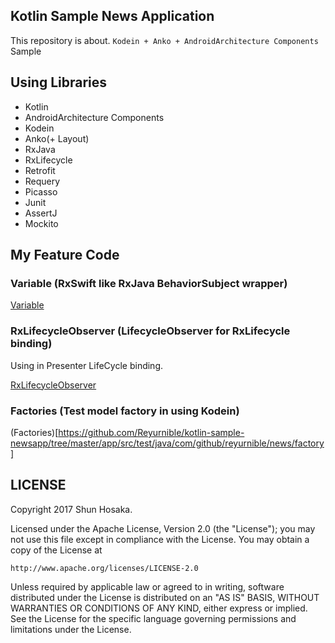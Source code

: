 ## Kotlin Sample News Application

This repository is about.
`Kodein + Anko + AndroidArchitecture Components` Sample

## Using Libraries

- Kotlin
- AndroidArchitecture Components
- Kodein
- Anko(+ Layout)
- RxJava
- RxLifecycle
- Retrofit
- Requery
- Picasso
- Junit
- AssertJ
- Mockito

## My Feature Code

### Variable (RxSwift like RxJava BehaviorSubject wrapper)

[Variable](https://github.com/Reyurnible/kotlin-sample-newsapp/blob/master/app/src/main/kotlin/com/github/reyurnible/news/extension/Variable.kt)

### RxLifecycleObserver (LifecycleObserver for RxLifecycle binding)

Using in Presenter LifeCycle binding.

[RxLifecycleObserver](https://github.com/Reyurnible/kotlin-sample-newsapp/blob/master/app/src/main/kotlin/com/github/reyurnible/news/component/scene/RxLifecycleObserver.kt)

### Factories (Test model factory in using Kodein)

(Factories)[https://github.com/Reyurnible/kotlin-sample-newsapp/tree/master/app/src/test/java/com/github/reyurnible/news/factory]

## LICENSE

Copyright 2017 Shun Hosaka.

Licensed under the Apache License, Version 2.0 (the "License");
you may not use this file except in compliance with the License.
You may obtain a copy of the License at

    http://www.apache.org/licenses/LICENSE-2.0

Unless required by applicable law or agreed to in writing, software
distributed under the License is distributed on an "AS IS" BASIS,
WITHOUT WARRANTIES OR CONDITIONS OF ANY KIND, either express or implied.
See the License for the specific language governing permissions and
limitations under the License.

